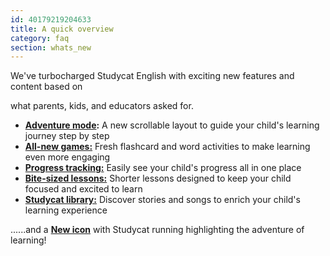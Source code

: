 ```yaml
---
id: 40179219204633
title: A quick overview
category: faq
section: whats_new
---
```

We've turbocharged Studycat English with exciting new features and content based on

what parents, kids, and educators asked for.

- **[Adventure mode](https://help.studycat.com/hc/en-us/articles/40395054430233):** A new scrollable layout to guide your child's learning journey step by step
- [**All-new games:**](https://help.studycat.com/hc/en-us/articles/40396868059161) Fresh flashcard and word activities to make learning even more engaging
- [**Progress tracking:**](https://help.studycat.com/hc/en-us/articles/40392093954585) Easily see your child's progress all in one place
- [**Bite-sized lessons:**](https://help.studycat.com/hc/en-us/articles/40395054430233) Shorter lessons designed to keep your child focused and excited to learn
- [**Studycat library:**](https://help.studycat.com/hc/en-us/articles/40392018677401) Discover stories and songs to enrich your child's learning experience

......and a [**New icon**](https://help.studycat.com/hc/en-us/articles/40378210072217) with Studycat running highlighting the adventure of learning!